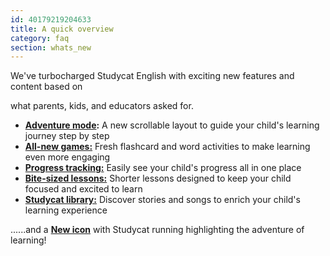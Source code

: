 ```yaml
---
id: 40179219204633
title: A quick overview
category: faq
section: whats_new
---
```

We've turbocharged Studycat English with exciting new features and content based on

what parents, kids, and educators asked for.

- **[Adventure mode](https://help.studycat.com/hc/en-us/articles/40395054430233):** A new scrollable layout to guide your child's learning journey step by step
- [**All-new games:**](https://help.studycat.com/hc/en-us/articles/40396868059161) Fresh flashcard and word activities to make learning even more engaging
- [**Progress tracking:**](https://help.studycat.com/hc/en-us/articles/40392093954585) Easily see your child's progress all in one place
- [**Bite-sized lessons:**](https://help.studycat.com/hc/en-us/articles/40395054430233) Shorter lessons designed to keep your child focused and excited to learn
- [**Studycat library:**](https://help.studycat.com/hc/en-us/articles/40392018677401) Discover stories and songs to enrich your child's learning experience

......and a [**New icon**](https://help.studycat.com/hc/en-us/articles/40378210072217) with Studycat running highlighting the adventure of learning!